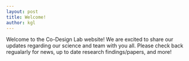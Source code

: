 ```yaml
---
layout: post
title: Welcome! 
author: kgl
---
```


Welcome to the Co-Design Lab website! We are excited to share our updates regarding our science and team with you all. Please check back regualarly for news, up to date research findings/papers, and more! 
